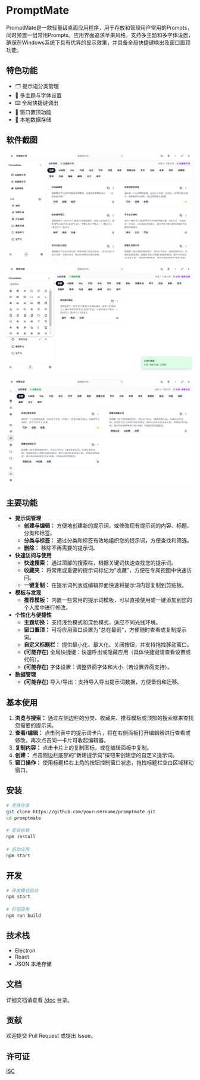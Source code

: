 # PromptMate

PromptMate是一款轻量级桌面应用程序，用于存放和管理用户常用的Prompts，同时预置一组常用Prompts。应用界面追求苹果风格，支持多主题和多字体设置，确保在Windows系统下具有优异的显示效果，并具备全局快捷键唤出及窗口置顶功能。

## 特色功能

- 🗂️ 提示语分类管理
- 🎨 多主题与字体设置
- ⌨️ 全局快捷键调出
- 📌 窗口置顶功能
- 💾 本地数据存储

## 软件截图


![首页](https://raw.githubusercontent.com/yy0691/img-bed/main/Blog/Ai_News首页.png)

![分类文件夹编辑](https://raw.githubusercontent.com/yy0691/img-bed/main/Blog/Ai_News分类文件夹编辑.png)

![侧边栏收起状态](https://raw.githubusercontent.com/yy0691/img-bed/main/Blog/Ai_News侧边栏收起状态.png)

## 主要功能

*   **提示词管理**
    *   **创建与编辑：** 方便地创建新的提示词，或修改现有提示词的内容、标题、分类和标签。
    *   **分类与标签：** 通过分类和标签有效地组织您的提示词，方便查找和筛选。
    *   **删除：** 移除不再需要的提示词。
*   **快速访问与使用**
    *   **快速搜索：** 通过顶部的搜索栏，根据关键词快速查找您的提示词。
    *   **收藏夹：** 将常用或重要的提示词标记为"收藏"，方便在专属视图中快速访问。
    *   **一键复制：** 在提示词列表或编辑界面快速将提示词内容复制到剪贴板。
*   **模板与发现**
    *   **推荐模板：** 内置一些常用的提示词模板，可以直接使用或一键添加到您的个人库中进行修改。
*   **个性化与便捷性**
    *   **主题切换：** 支持浅色模式和深色模式，适应不同光线环境。
    *   **窗口置顶：** 可将应用窗口设置为"总在最前"，方便随时查看或复制提示词。
    *   **自定义标题栏：** 提供最小化、最大化、关闭按钮，并支持拖拽移动窗口。
    *   **(可能存在)** 全局快捷键：快速呼出或隐藏应用（具体快捷键请查看设置或代码）。
    *   **(可能存在)** 字体设置：调整界面字体和大小（若设置界面支持）。
*   **数据管理**
    *   **(可能存在)** 导入/导出：支持导入导出提示词数据，方便备份和迁移。

## 基本使用

1.  **浏览与搜索：** 通过左侧边栏的分类、收藏夹、推荐模板或顶部的搜索框来查找您需要的提示词。
2.  **查看/编辑：** 点击列表中的提示词卡片，将在右侧面板打开编辑器进行查看或修改。再次点击同一卡片可收起编辑器。
3.  **复制内容：** 点击卡片上的复制图标，或在编辑面板中复制。
4.  **创建：** 点击侧边栏底部的"新建提示词"按钮来创建您的自定义提示词。
5.  **窗口操作：** 使用标题栏右上角的按钮控制窗口状态，拖拽标题栏空白区域移动窗口。


## 安装

```bash
# 克隆仓库
git clone https://github.com/yourusername/promptmate.git
cd promptmate

# 安装依赖
npm install

# 启动应用
npm start
```

## 开发

```bash
# 开发模式启动
npm start

# 打包应用
npm run build
```

## 技术栈

- Electron
- React
- JSON 本地存储

## 文档

详细文档请查看 [/doc](./doc) 目录。

## 贡献

欢迎提交 Pull Request 或提出 Issue。

## 许可证

[ISC](LICENSE) 